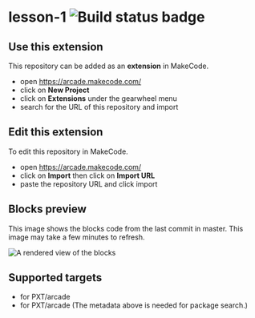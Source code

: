 # lesson-1 ![Build status badge](https://github.com/joyceeesmile/lesson-1/workflows/MakeCode/badge.svg)



## Use this extension

This repository can be added as an **extension** in MakeCode.

* open https://arcade.makecode.com/
* click on **New Project**
* click on **Extensions** under the gearwheel menu
* search for the URL of this repository and import

## Edit this extension

To edit this repository in MakeCode.

* open https://arcade.makecode.com/
* click on **Import** then click on **Import URL**
* paste the repository URL and click import

## Blocks preview

This image shows the blocks code from the last commit in master.
This image may take a few minutes to refresh.

![A rendered view of the blocks](https://github.com/joyceeesmile/lesson-1/raw/master/.makecode/blocks.png)

## Supported targets

* for PXT/arcade
* for PXT/arcade
(The metadata above is needed for package search.)

